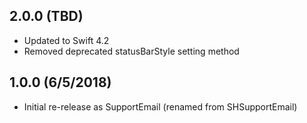 ## 2.0.0 (TBD)

- Updated to Swift 4.2
- Removed deprecated statusBarStyle setting method

## 1.0.0 (6/5/2018)

- Initial re-release as SupportEmail (renamed from SHSupportEmail)
